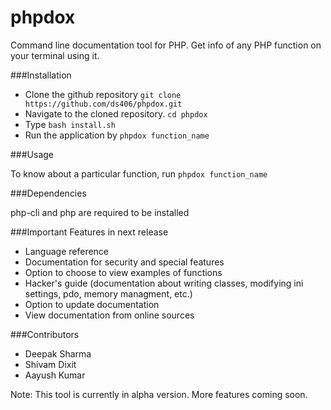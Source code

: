 phpdox
======

Command line documentation tool for PHP. 
Get info of any PHP function on your terminal using it.

###Installation

* Clone the github repository `git clone https://github.com/ds406/phpdox.git`
* Navigate to the cloned repository. `cd phpdox`
* Type `bash install.sh`
* Run the application by `phpdox function_name`

###Usage

To know about a particular function, run `phpdox function_name`

###Dependencies

php-cli and php are required to be installed

###Important Features in next release

* Language reference
* Documentation for security and special features
* Option to choose to view examples of functions
* Hacker's guide (documentation about writing classes, modifying ini settings, pdo, memory managment, etc.)
* Option to update documentation
* View documentation from online sources

###Contributors
* Deepak Sharma
* Shivam Dixit
* Aayush Kumar

Note: This tool is currently in alpha version. More features coming soon.
